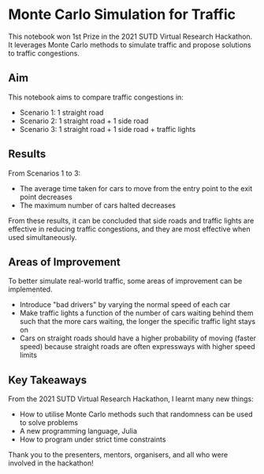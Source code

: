 # Monte Carlo Simulation for Traffic

This notebook won 1st Prize in the 2021 SUTD Virtual Research Hackathon. It leverages Monte Carlo methods to simulate traffic and propose solutions to traffic congestions.

## Aim

This notebook aims to compare traffic congestions in:
- Scenario 1: 1 straight road
- Scenario 2: 1 straight road + 1 side road
- Scenario 3: 1 straight road + 1 side road + traffic lights

## Results

From Scenarios 1 to 3:

- The average time taken for cars to move from the entry point to the exit point decreases
- The maximum number of cars halted decreases

From these results, it can be concluded that side roads and traffic lights are effective in reducing traffic congestions, and they are most effective when used simultaneously.

## Areas of Improvement

To better simulate real-world traffic, some areas of improvement can be implemented.

- Introduce "bad drivers" by varying the normal speed of each car
- Make traffic lights a function of the number of cars waiting behind them such that the more cars waiting, the longer the specific traffic light stays on
- Cars on straight roads should have a higher probability of moving (faster speed) because straight roads are often expressways with higher speed limits

## Key Takeaways

From the 2021 SUTD Virtual Research Hackathon, I learnt many new things:

- How to utilise Monte Carlo methods such that randomness can be used to solve problems
- A new programming language, Julia
- How to program under strict time constraints

Thank you to the presenters, mentors, organisers, and all who were involved in the hackathon!
